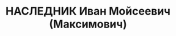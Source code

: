 ---
title: НАСЛЕДНИК Иван Мойсеевич (Максимович)
description: '1897 р., с. Козацьке Звенигородського р-ну Київської обл., українець,
  з селян, позапартійний, освіта вища, інженер відділу капітального будівництва Нікопольського
  Південнотрубного з-ду.

  29.11.1937 р.звинувачений у належності до к/рев. організації, розстріляний 30.11.1937
  р.

  Реабілітований 14.02.1963 р.'
---
